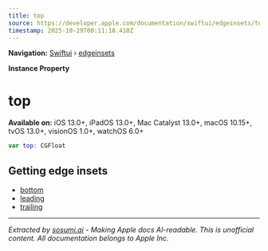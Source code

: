 ```yaml
---
title: top
source: https://developer.apple.com/documentation/swiftui/edgeinsets/top
timestamp: 2025-10-29T00:11:18.410Z
---
```


**Navigation:** [Swiftui](/documentation/swiftui) › [edgeinsets](/documentation/swiftui/edgeinsets)

**Instance Property**

# top

**Available on:** iOS 13.0+, iPadOS 13.0+, Mac Catalyst 13.0+, macOS 10.15+, tvOS 13.0+, visionOS 1.0+, watchOS 6.0+

```swift
var top: CGFloat
```

## Getting edge insets

- [bottom](/documentation/swiftui/edgeinsets/bottom)
- [leading](/documentation/swiftui/edgeinsets/leading)
- [trailing](/documentation/swiftui/edgeinsets/trailing)

---

*Extracted by [sosumi.ai](https://sosumi.ai) - Making Apple docs AI-readable.*
*This is unofficial content. All documentation belongs to Apple Inc.*
